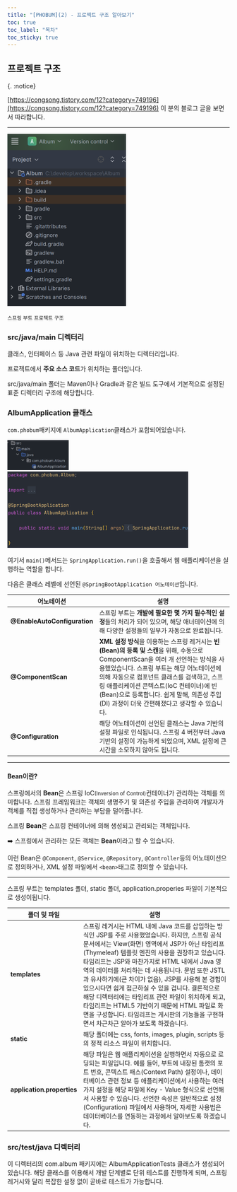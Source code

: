 ```yaml
---
title: "[PHOBUM](2) - 프로젝트 구조 알아보기"
toc: true
toc_label: "목차"
toc_sticky: true
---
```


## 프로젝트 구조

{. :notice}

[https://congsong.tistory.com/12?category=749196](https://congsong.tistory.com/12?category=749196) 이 분의 블로그 글을 보면서 따라합니다.

---

<img src="/../images/2025-02-04-프로젝트구조/image-20250204123142499.png" alt="image-20250204123142499" style="zoom:50%;" />

<span align="center" ><small>스프링 부트 프로젝트 구조</small></span>

### src/java/main 디렉터리

클래스, 인터페이스 등 Java 관련 파일이 위치하는 디렉터리입니다.

프로젝트에서 **주요 소스 코드**가 위치하는 폴더입니다. 

src/java/main 폴더는 Maven이나 Gradle과 같은 빌드 도구에서 기본적으로 설정된 표준 디렉터리 구조에 해당합니다.



### AlbumApplication 클래스

`com.phobum`패키지에 `AlbumApplication`클래스가 포함되어있습니다. 

<img src="/../images/2025-02-04-프로젝트구조/image-20250204141329990.png" alt="image-20250204141329990" style="zoom:33%;" />

<img src="/../images/2025-02-04-프로젝트구조/image-20250204141408551.png" alt="image-20250204141408551" style="zoom: 40%;" />



여기서 `main()`메서드는 `SpringApplication.run()`을 호출해서 웹 애플리케이션을 실행하는 역할을 합니다. 

다음은 클래스 레벨에 선언된 `@SpringBootApplication 어노테이션`입니다.



| 어노테이션                   | 설명                                                         |
| ---------------------------- | ------------------------------------------------------------ |
| **@EnableAutoConfiguration** | 스프링 부트는 **개발에 필요한 몇 가지 필수적인 설정**들의 처리가 되어 있으며, 해당 애너테이션에 의해 다양한 설정들의 일부가 자동으로 완료됩니다. |
| **@ComponentScan**           | **XML 설정 방식**을 이용하는 스프링 레거시는 **빈(Bean)의 등록 및 스캔**을 위해, 수동으로 ComponentScan을 여러 개 선언하는 방식을 사용했었습니다.  스프링 부트는 해당 어노테이션에 의해 자동으로 컴포넌트 클래스를 검색하고, 스프링 애플리케이션 콘텍스트(IoC 컨테이너)에 빈(Bean)으로 등록합니다. 쉽게 말해, 의존성 주입(DI) 과정이 더욱 간편해졌다고 생각할 수 있습니다. |
| **@Configuration**           | 해당 어노테이션이 선언된 클래스는 Java 기반의 설정 파일로 인식됩니다. 스프링 4 버전부터 Java 기반의 설정이 가능하게 되었으며, XML 설정에 큰 시간을 소모하지 않아도 됩니다. |

---

#### Bean이란?

스프링에서의 **Bean**은 스프링 IoC<small>(Inversion of Control)</small>컨테이너가 관리하는 객체를 의미합니다. 스프링 프레임워크는 객체의 생명주기 및 의존성 주입을 관리하여 개발자가 객체를 직접 생성하거나 관리하는 부담을 덜어줍니다.



스프링 **Bean**은 스프링 컨테이너에 의해 생성되고 관리되는 객체입니다.

➡️ 스프링에서 관리하는 모든 객체는 **Bean**이라고 할 수 있습니다.

이런 Bean은 `@Component`, `@Service`, `@Repository`, `@Controller`등의 어노테이션으로 정의하거나, XML 설정 파일에서 `<bean>`태그로 정의할 수 있습니다.

---

스프링 부트는 templates 폴더, static 폴더, application.properies 파일이 기본적으로 생성이됩니다.

| 폴더 및 파일               | 설명                                                         |
| -------------------------- | ------------------------------------------------------------ |
| **templates**              | 스프링 레거시는 HTML 내에 Java 코드를 삽입하는 방식인 JSP를 주로 사용했었습니다. 하지만, 스프링 공식 문서에서는 View(화면) 영역에서 JSP가 아닌 타임리프(Thymeleaf) 템플릿 엔진의 사용을 권장하고 있습니다.  타임리프는 JSP와 마찬가지로 HTML 내에서 Java 영역의 데이터를 처리하는 데 사용됩니다. 문법 또한 JSTL과 유사하기에(큰 차이가 없음), JSP를 사용해 본 경험이 있으시다면 쉽게 접근하실 수 있을 겁니다.  결론적으로 해당 디렉터리에는 타임리프 관련 파일이 위치하게 되고, 타임리프는 HTML5 기반이기 때문에 HTML 파일로 화면을 구성합니다. 타임리프는 게시판의 기능들을 구현하면서 차근차근 알아가 보도록 하겠습니다. |
| **static**                 | 해당 폴더에는 css, fonts, images, plugin, scripts 등의 정적 리소스 파일이 위치합니다. |
| **application.properties** | 해당 파일은 웹 애플리케이션을 실행하면서 자동으로 로딩되는 파일입니다. 예를 들어, 부트에 내장된 톰캣의 포트 번호, 콘텍스트 패스(Context Path) 설정이나, 데이터베이스 관련 정보 등 애플리케이션에서 사용하는 여러가지 설정을 해당 파일에 Key - Value 형식으로 선언해서 사용할 수 있습니다.  선언한 속성은 일반적으로 설정(Configuration) 파일에서 사용하며, 자세한 사용법은 데이터베이스를 연동하는 과정에서 알아보도록 하겠습니다. |



### src/test/java 디렉터리

이 디렉터리의 com.album 패키지에는 AlbumApplicationTests 클래스가 생성되어있습니다. 해당 클래스를 이용해서 개발 단계별로 단위 테스트를 진행하게 되며, 스프링 레거시와 달리 복잡한 설정 없이 곧바로 테스트가 가능합니다.

